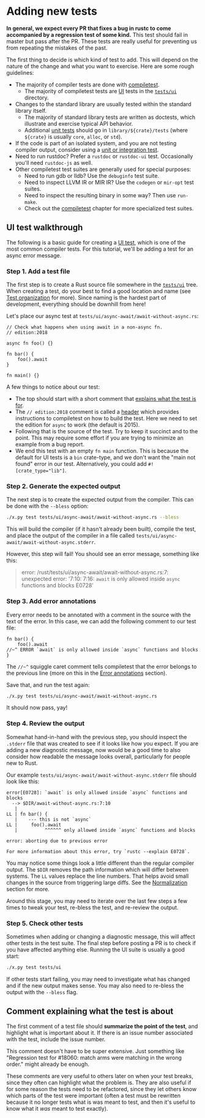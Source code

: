 # Adding new tests

<!-- toc -->

**In general, we expect every PR that fixes a bug in rustc to come
accompanied by a regression test of some kind.** This test should fail
in master but pass after the PR. These tests are really useful for
preventing us from repeating the mistakes of the past.

The first thing to decide is which kind of test to add.
This will depend on the nature of the change and what you want to exercise.
Here are some rough guidelines:

- The majority of compiler tests are done with [compiletest].
  - The majority of compiletest tests are [UI](ui.md) tests in the [`tests/ui`] directory.
- Changes to the standard library are usually tested within the standard library itself.
  - The majority of standard library tests are written as doctests,
    which illustrate and exercise typical API behavior.
  - Additional [unit tests](intro.md#package-tests) should go in
    `library/${crate}/tests` (where `${crate}` is usually `core`, `alloc`, or `std`).
- If the code is part of an isolated system, and you are not testing compiler output,
  consider using a [unit or integration test](intro.md#package-tests).
- Need to run rustdoc? Prefer a `rustdoc` or `rustdoc-ui` test.
  Occasionally you'll need `rustdoc-js` as well.
- Other compiletest test suites are generally used for special purposes:
  - Need to run gdb or lldb? Use the `debuginfo` test suite.
  - Need to inspect LLVM IR or MIR IR? Use the `codegen` or `mir-opt` test suites.
  - Need to inspect the resulting binary in some way?
    Then use `run-make`.
  - Check out the [compiletest] chapter for more specialized test suites.

[compiletest]: compiletest.md
[`tests/ui`]: https://github.com/rust-lang/rust/tree/master/tests/ui/

## UI test walkthrough

The following is a basic guide for creating a [UI test](ui.md), which is one
of the most common compiler tests.
For this tutorial, we'll be adding a test for an async error message.

### Step 1. Add a test file

The first step is to create a Rust source file somewhere in the
[`tests/ui`] tree.
When creating a test, do your best to find a good location and name (see [Test
organization](ui.md#test-organization) for more).
Since naming is the hardest part of development, everything should be downhill
from here!

Let's place our async test at `tests/ui/async-await/await-without-async.rs`:

```rust,ignore
// Check what happens when using await in a non-async fn.
// edition:2018

async fn foo() {}

fn bar() {
    foo().await
}

fn main() {}
```

A few things to notice about our test:

* The top should start with a short comment that [explains what the test is
  for](#explanatory_comment).
* The `// edition:2018` comment is called a [header](headers.md) which provides
  instructions to compiletest on how to build the test.
  Here we need to set the edition for `async` to work (the default is 2015).
* Following that is the source of the test.
  Try to keep it succinct and to the point.
  This may require some effort if you are trying to minimize an example from a
  bug report.
* We end this test with an empty `fn main` function.
  This is because the default for UI tests is a `bin` crate-type,
  and we don't want the "main not found" error in our test.
  Alternatively, you could add `#![crate_type="lib"]`.

### Step 2. Generate the expected output

The next step is to create the expected output from the compiler.
This can be done with the `--bless` option:

```sh
./x.py test tests/ui/async-await/await-without-async.rs --bless
```

This will build the compiler (if it hasn't already been built), compile the
test, and place the output of the compiler in a file called
`tests/ui/async-await/await-without-async.stderr`.

However, this step will fail!
You should see an error message, something like this:

> error: /rust/tests/ui/async-await/await-without-async.rs:7: unexpected
> error: '7:10: 7:16: `await` is only allowed inside `async` functions and
> blocks E0728'

### Step 3. Add error annotations

Every error needs to be annotated with a comment in the source with the text
of the error.
In this case, we can add the following comment to our test file:

```rust,ignore
fn bar() {
    foo().await
//~^ ERROR `await` is only allowed inside `async` functions and blocks
}
```

The `//~^` squiggle caret comment tells compiletest that the error belongs to
the previous line (more on this in the [Error
annotations](ui.md#error-annotations) section).

Save that, and run the test again:

```sh
./x.py test tests/ui/async-await/await-without-async.rs
```

It should now pass, yay!

### Step 4. Review the output

Somewhat hand-in-hand with the previous step, you should inspect the `.stderr`
file that was created to see if it looks like how you expect.
If you are adding a new diagnostic message, now would be a good time to
also consider how readable the message looks overall, particularly for
people new to Rust.

Our example `tests/ui/async-await/await-without-async.stderr` file should
look like this:

```text
error[E0728]: `await` is only allowed inside `async` functions and blocks
  --> $DIR/await-without-async.rs:7:10
   |
LL | fn bar() {
   |    --- this is not `async`
LL |     foo().await
   |          ^^^^^^ only allowed inside `async` functions and blocks

error: aborting due to previous error

For more information about this error, try `rustc --explain E0728`.
```

You may notice some things look a little different than the regular
compiler output.
The `$DIR` removes the path information which will differ between systems.
The `LL` values replace the line numbers.
That helps avoid small changes in the source from triggering large diffs.
See the [Normalization](ui.md#normalization) section for more.

Around this stage, you may need to iterate over the last few steps a few times
to tweak your test, re-bless the test, and re-review the output.

### Step 5. Check other tests

Sometimes when adding or changing a diagnostic message, this will affect
other tests in the test suite.
The final step before posting a PR is to check if you have affected anything else.
Running the UI suite is usually a good start:

```sh
./x.py test tests/ui
```

If other tests start failing, you may need to investigate what has changed
and if the new output makes sense.
You may also need to re-bless the output with the `--bless` flag.

<a name="explanatory_comment"></a>

## Comment explaining what the test is about

The first comment of a test file should **summarize the point
of the test**, and highlight what is important about it.
If there is an issue number associated with the test, include
the issue number.

This comment doesn't have to be super extensive. Just something like
"Regression test for #18060: match arms were matching in the wrong
order."  might already be enough.

These comments are very useful to others later on when your test
breaks, since they often can highlight what the problem is. They are
also useful if for some reason the tests need to be refactored, since
they let others know which parts of the test were important (often a
test must be rewritten because it no longer tests what is was meant to
test, and then it's useful to know what it *was* meant to test
exactly).
